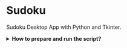 # Sudoku

Sudoku Desktop App with Python and Tkinter.

<details>
<summary><b>How to prepare and run the script?</b></summary>


1. Download '<i>Sudoku.exe</i>' from '<i>dist/</i>' folder (or clone this project from repository).
2. Just run '<i>Sudoku.exe</i>' and enjoy the game.
</details>
